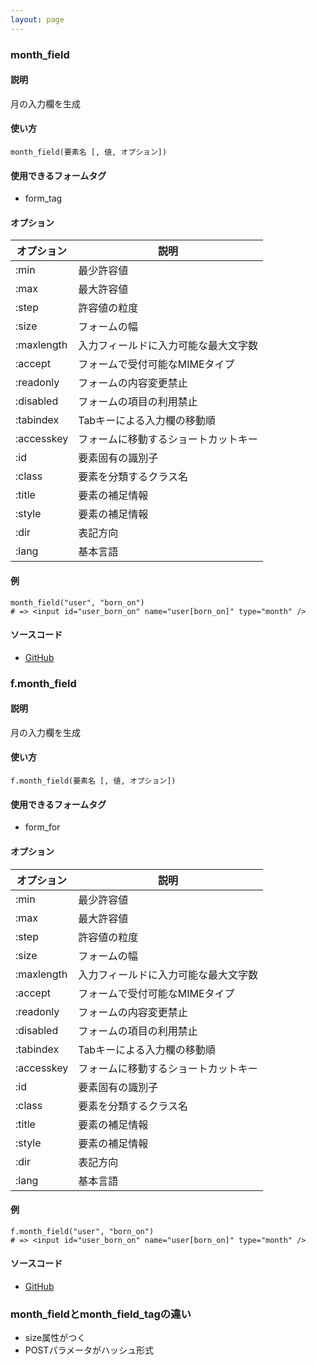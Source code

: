 ```yaml
---
layout: page
---
```

### month_field
#### 説明
月の入力欄を生成

#### 使い方
    month_field(要素名 [, 値, オプション])

#### 使用できるフォームタグ
* form_tag

#### オプション

オプション      | 説明
---------- | ------------------
:min       | 最少許容値
:max       | 最大許容値
:step      | 許容値の粒度
:size      | フォームの幅
:maxlength | 入力フィールドに入力可能な最大文字数
:accept    | フォームで受付可能なMIMEタイプ
:readonly  | フォームの内容変更禁止
:disabled  | フォームの項目の利用禁止
:tabindex  | Tabキーによる入力欄の移動順
:accesskey | フォームに移動するショートカットキー
:id        | 要素固有の識別子
:class     | 要素を分類するクラス名
:title     | 要素の補足情報
:style     | 要素の補足情報
:dir       | 表記方向
:lang      | 基本言語

#### 例
    month_field("user", "born_on")
    # => <input id="user_born_on" name="user[born_on]" type="month" />

#### ソースコード
* [GitHub](https://github.com/rails/rails/blob/477fae3eb3d3b3bfdbe28586fecb8578c0be4721/actionview/lib/action_view/helpers/form_helper.rb#L1142)

### f.month_field
#### 説明
月の入力欄を生成

#### 使い方
    f.month_field(要素名 [, 値, オプション])

#### 使用できるフォームタグ
* form_for

#### オプション

オプション      | 説明
---------- | ------------------
:min       | 最少許容値
:max       | 最大許容値
:step      | 許容値の粒度
:size      | フォームの幅
:maxlength | 入力フィールドに入力可能な最大文字数
:accept    | フォームで受付可能なMIMEタイプ
:readonly  | フォームの内容変更禁止
:disabled  | フォームの項目の利用禁止
:tabindex  | Tabキーによる入力欄の移動順
:accesskey | フォームに移動するショートカットキー
:id        | 要素固有の識別子
:class     | 要素を分類するクラス名
:title     | 要素の補足情報
:style     | 要素の補足情報
:dir       | 表記方向
:lang      | 基本言語

#### 例
    f.month_field("user", "born_on")
    # => <input id="user_born_on" name="user[born_on]" type="month" />

#### ソースコード
* [GitHub](https://github.com/rails/rails/blob/477fae3eb3d3b3bfdbe28586fecb8578c0be4721/actionview/lib/action_view/helpers/form_helper.rb#L1142)

### month_fieldとmonth_field_tagの違い
* size属性がつく
* POSTパラメータがハッシュ形式